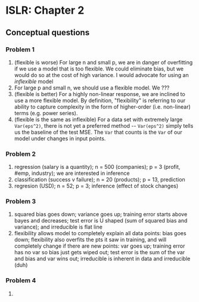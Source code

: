 # ISLR: Chapter 2

## Conceptual questions

### Problem 1

1. (flexible is worse) For large n and small p, we are in danger of overfitting if we use a model that is too flexible. We could eliminate bias, but we would do so at the cost of high variance. I would advocate for using an *inflexible* model 
2. For large p and small n, we should use a flexible model. We ??? 
3. (flexible is better) For a highly non-linear response, we are inclined to use a more flexible model. By definition, "flexibility" is referring to our ability to capture complexity in the form of higher-order (i.e. non-linear) terms (e.g. power series). 
4. (flexible is the same as inflexible) For a data set with extremely large `Var(eps^2)`, there is not yet a preferred method -- `Var(eps^2)` simply tells us the baseline of the test MSE. The `Var` that counts is the `Var` of our model under changes in input points. 

### Problem 2

1. regression (salary is a quantity); n = 500 (companies); p = 3 (profit, #emp, industry); we are interested in inference 
2. classification (success v failure); n = 20 (products); p = 13, prediction 
3. regresion (USD); n = 52; p = 3; inference (effect of stock changes) 

### Problem 3

1. squared bias goes down; variance goes up; training error starts above bayes and decreases; test error is U shaped (sum of squared bias and variance); and irreducible is flat line
2. flexibility allows model to completely explain all data points: bias goes down; flexibility also overfits the pts it saw in training, and will completely change if there are new points: var goes up; training error has no var so bias just gets wiped out; test error is the sum of the var and bias and var wins out; irreducible is inherent in data and irreducible (duh)

### Problem 4

1.
